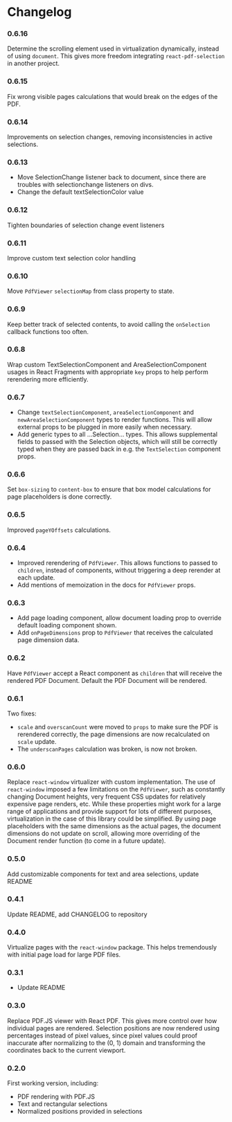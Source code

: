 # Changelog

### 0.6.16
Determine the scrolling element used in virtualization dynamically, instead of using `document`.
This gives more freedom integrating `react-pdf-selection` in another project.

### 0.6.15
Fix wrong visible pages calculations that would break on the edges of the PDF.

### 0.6.14
Improvements on selection changes, removing inconsistencies in active selections.

### 0.6.13
- Move SelectionChange listener back to document, since there are troubles with selectionchange listeners on divs.
- Change the default textSelectionColor value

### 0.6.12
Tighten boundaries of selection change event listeners

### 0.6.11
Improve custom text selection color handling

### 0.6.10
Move `PdfViewer` `selectionMap` from class property to state.

### 0.6.9
Keep better track of selected contents, to avoid calling the `onSelection` callback functions too often.

### 0.6.8
Wrap custom TextSelectionComponent and AreaSelectionComponent usages in React Fragments with appropriate `key` props
to help perform rerendering more efficiently.

### 0.6.7
- Change `textSelectionComponent`, `areaSelectionComponent` and `newAreaSelectionComponent` types to render functions.
This will allow external props to be plugged in more easily when necessary.
- Add generic types to all ...Selection... types. This allows supplemental fields to passed with the Selection
objects, which will still be correctly typed when they are passed back in e.g. the `TextSelection` component props.

### 0.6.6
Set `box-sizing` to `content-box` to ensure that box model calculations for page placeholders is done correctly.

### 0.6.5
Improved `pageYOffsets` calculations.

### 0.6.4
- Improved rerendering of `PdfViewer`. This allows functions to passed to `children`, instead of components,
without triggering a deep rerender at each update.
- Add mentions of memoization in the docs for `PdfViewer` props.

### 0.6.3
- Add page loading component, allow document loading prop to override default loading component shown.
- Add `onPageDimensions` prop to `PdfViewer` that receives the calculated page dimension data.

### 0.6.2
Have `PdfViewer` accept a React component as `children` that will receive the rendered PDF Document.
Default the PDF Document will be rendered.

### 0.6.1
Two fixes:
- `scale` and `overscanCount` were moved to `props` to make sure the PDF is rerendered correctly,
the page dimensions are now recalculated on `scale` update.
- The `underscanPages` calculation was broken, is now not broken.

### 0.6.0
Replace `react-window` virtualizer with custom implementation. The use of `react-window` imposed
a few limitations on the `PdfViewer`, such as constantly changing Document heights, very frequent
CSS updates for relatively expensive page renders, etc. While these properties might work for a
large range of applications and provide support for lots of different purposes, virtualization in
the case of this library could be simplified. By using page placeholders with the same dimensions
as the actual pages, the document dimensions do not update on scroll, allowing more overriding of
the Document render function (to come in a future update).

### 0.5.0
Add customizable components for text and area selections, update README

### 0.4.1
Update README, add CHANGELOG to repository

### 0.4.0
Virtualize pages with the `react-window` package. This helps tremendously with initial page load
for large PDF files.

### 0.3.1
- Update README

### 0.3.0
Replace PDF.JS viewer with React PDF. This gives more control over how individual pages are
rendered. Selection positions are now rendered using percentages instead of pixel values,
since pixel values could proof inaccurate after normalizing to the (0, 1) domain and
transforming the coordinates back to the current viewport.

### 0.2.0
First working version, including:
- PDF rendering with PDF.JS
- Text and rectangular selections
- Normalized positions provided in selections
